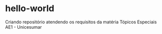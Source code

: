 # hello-world
Criando repositório atendendo os requisitos da matéria Tópicos Especiais AE1 - Unicesumar
